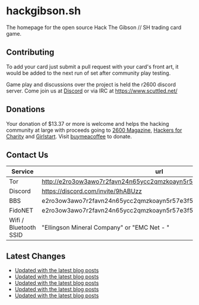 # hackgibson.sh
The homepage for the open source Hack The Gibson // SH trading card game.


## Contributing

To add your card just submit a pull request with your card's front art, it would be added to the next run of set after community play testing.

Game play and discussions over the project is held the r2600 discord server. Come join us at [Discord](https://discord.com/invite/9hABUzz) or via IRC at https://www.scuttled.net/


## Donations

Your donation of $13.37 or more is welcome and helps the hacking community at large with proceeds going to [2600 Magazine](https://2600.com/), [Hackers for Charity](https://hackersforcharity.org) and [Girlstart](https://girlstart.org).  Visit [buymeacoffee](https://www.buymeacoffee.com/hackgibson.sh) to donate.


## Contact Us

Service | url
-|-
Tor | http://e2ro3ow3awo7r2favn24n65ycc2qmzkoayn5r57e3f56nvjwdcgg32ad.onion
Discord | https://discord.com/invite/9hABUzz
BBS | e2ro3ow3awo7r2favn24n65ycc2qmzkoayn5r57e3f56nvjwdcgg32ad.onion:23
FidoNET | e2ro3ow3awo7r2favn24n65ycc2qmzkoayn5r57e3f56nvjwdcgg32ad.onion:24554
Wifi / Bluetooth SSID | "Ellingson Mineral Company" or "EMC Net - <fidonet address>"

## Latest Changes
<!-- BLOG-POST-LIST:START -->
- [Updated with the latest blog posts](https://github.com/DFW2600/hackgibson.sh/commit/4c46c7441c833b3935c13d42836cd8ec81c85060)
- [Updated with the latest blog posts](https://github.com/DFW2600/hackgibson.sh/commit/f8017a72003a5d53c2ec9e14fe71d10cf1eaac81)
- [Updated with the latest blog posts](https://github.com/DFW2600/hackgibson.sh/commit/1ca1707f24455d203c2b427ce98eed82285ed38d)
- [Updated with the latest blog posts](https://github.com/DFW2600/hackgibson.sh/commit/fe15af356d20be884ac4a46530529cac9619d55f)
- [Updated with the latest blog posts](https://github.com/DFW2600/hackgibson.sh/commit/aad9aa09a9bd6f0bcd8cf5819fa46b8eee8bdb1c)
<!-- BLOG-POST-LIST:END -->
